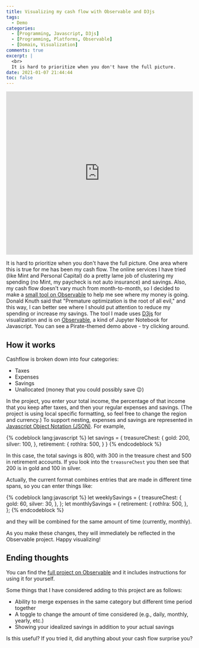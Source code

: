 ```yaml
---
title: Visualizing my cash flow with Observable and D3js
tags:
  - Demo
categories:
  - [Programming, Javascript, D3js]
  - [Programming, Platforms, Observable]
  - [Domain, Visualization]
comments: true
excerpt: |
  <br>
  It is hard to prioritize when you don't have the full picture.
date: 2021-01-07 21:44:44
toc: false
---
```


<iframe width="100%" height="440" frameborder="0" 
  src="https://observablehq.com/embed/@audrow/visualizing-cash-flow-demo?cell=treeMap"></iframe>

It is hard to prioritize when you don't have the full picture.
One area where this is true for me has been my cash flow.
The online services I have tried (like Mint and Personal Capital) do a pretty lame job of clustering my spending (no Mint, my paycheck is not auto insurance) and savings.
Also, my cash flow doesn't vary much from month-to-month, so I decided to make a [small tool on Observable](https://observablehq.com/@audrow/visualizing-cash-flow-demo) to help me see where my money is going.
Donald Knuth said that "Premature optimization is the root of all evil," and this way, I can better see where I should put attention to reduce my spending or increase my savings.
The tool I made uses [D3js](https://d3js.org/) for visualization and is on [Observable](https://observablehq.com), a kind of Jupyter Notebook for Javascript.
You can see a Pirate-themed demo above - try clicking around.

## How it works

Cashflow is broken down into four categories:

- Taxes
- Expenses
- Savings
- Unallocated (money that you could possibly save 😉)

In the project, you enter your total income, the percentage of that income that you keep after taxes, and then your regular expenses and savings.
(The project is using local specific formatting, so feel free to change the region and currency.)
To support nesting, expenses and savings are represented in [Javascript Object Notation (JSON)](https://www.json.org/json-en.html).
For example,

{% codeblock lang:javascript %}
let savings = {
  treasureChest: {
    gold: 200,
    silver: 100,
  },
  retirement: {
    rothIra: 500,
  }
}
{% endcodeblock %}

In this case, the total savings is 800, with 300 in the treasure chest and 500 in retirement accounts.
If you look into the `treasureChest` you then see that 200 is in gold and 100 in silver.

Actually, the current format combines entries that are made in different time spans, so you can enter things like:

{% codeblock lang:javascript %}
let weeklySavings = {
  treasureChest: {
    gold: 60,
    silver: 30,
  },
};
let monthlySavings = {
  retirement: {
    rothIra: 500,
  },
};
{% endcodeblock %}

and they will be combined for the same amount of time (currently, monthly).

As you make these changes, they will immediately be reflected in the Observable project.
Happy visualizing!

## Ending thoughts

You can find the [full project on Observable](https://observablehq.com/@audrow/visualizing-cash-flow-demo) and it includes instructions for using it for yourself.

Some things that I have considered adding to this project are as follows:

- Ability to merge expenses in the same category but different time period together
- A toggle to change the amount of time considered (e.g., daily, monthly, yearly, etc.)
- Showing your idealized savings in addition to your actual savings

Is this useful?
If you tried it, did anything about your cash flow surprise you?
